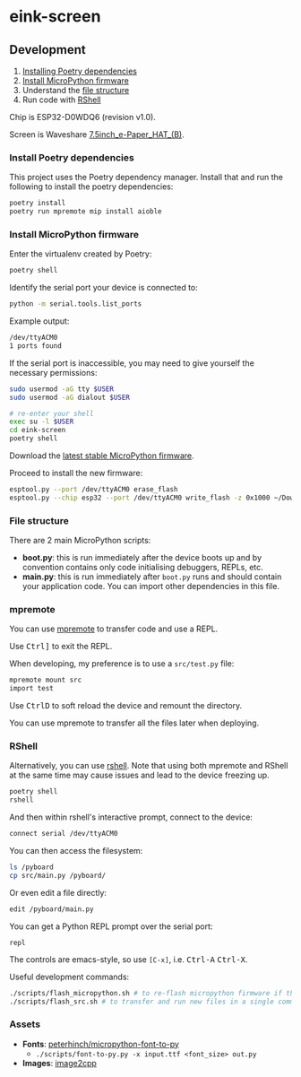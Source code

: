 # eink-screen

## Development

1. [Installing Poetry dependencies](#install-poetry-dependencies)
2. [Install MicroPython firmware](#install-micropython-firmware)
3. Understand the [file structure](#file-structure)
4. Run code with [RShell](#rshell)

Chip is ESP32-D0WDQ6 (revision v1.0).

Screen is Waveshare [7.5inch_e-Paper_HAT_(B)](https://www.waveshare.com/wiki/7.5inch_e-Paper_HAT_(B)).

### Install Poetry dependencies

This project uses the Poetry dependency manager. Install that and run the following to install the poetry dependencies:

```bash
poetry install
poetry run mpremote mip install aioble 
```

### Install MicroPython firmware

Enter the virtualenv created by Poetry:

```bash
poetry shell
```

Identify the serial port your device is connected to:

```bash
python -m serial.tools.list_ports
```

Example output:

```bash
/dev/ttyACM0
1 ports found
```

If the serial port is inaccessible, you may need to give yourself the necessary permissions:

```bash
sudo usermod -aG tty $USER
sudo usermod -aG dialout $USER

# re-enter your shell
exec su -l $USER
cd eink-screen
poetry shell
```

Download the [latest stable MicroPython firmware](https://micropython.org/download/esp32/).

Proceed to install the new firmware:

```bash
esptool.py --port /dev/ttyACM0 erase_flash
esptool.py --chip esp32 --port /dev/ttyACM0 write_flash -z 0x1000 ~/Downloads/esp32-20220618-v1.19.1.bin
```

### File structure

There are 2 main MicroPython scripts:

- **boot.py**: this is run immediately after the device boots up and by convention contains only code initialising debuggers, REPLs, etc.
- **main.py**: this is run immediately after `boot.py` runs and should contain your application code. You can import other dependencies in this file.


### mpremote

You can use [mpremote](https://docs.micropython.org/en/latest/reference/mpremote.html) to transfer code and use a REPL.

Use <kbd>Ctrl</kbd><kbd>]</kbd> to exit the REPL.

When developing, my preference is to use a `src/test.py` file:

```bash
mpremote mount src
import test
```

Use <kbd>Ctrl</kbd><kbd>D</kbd> to soft reload the device and remount the directory.

You can use mpremote to transfer all the files later when deploying.

### RShell

Alternatively, you can use [rshell](https://github.com/dhylands/rshell). Note that using both mpremote and RShell at the same time may cause issues and lead to the device freezing up.

```bash
poetry shell
rshell
```

And then within rshell's interactive prompt, connect to the device:

```bash
connect serial /dev/ttyACM0
```

You can then access the filesystem:

```bash
ls /pyboard
cp src/main.py /pyboard/
```

Or even edit a file directly:

```bash
edit /pyboard/main.py
```

You can get a Python REPL prompt over the serial port:

```shell
repl
```

The controls are emacs-style, so use `[C-x]`, i.e. <kbd>Ctrl-A</kbd> <kbd>Ctrl-X</kbd>.

Useful development commands:

```bash
./scripts/flash_micropython.sh # to re-flash micropython firmware if the MCU freezes up
./scripts/flash_src.sh # to transfer and run new files in a single command
```

### Assets

- **Fonts**: [peterhinch/micropython-font-to-py](https://github.com/peterhinch/micropython-font-to-py)
  - `./scripts/font-to-py.py -x input.ttf <font_size> out.py`
- **Images**: [image2cpp](https://javl.github.io/image2cpp/)